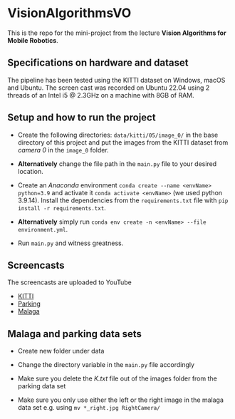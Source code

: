 # VisionAlgorithmsVO
This is the repo for the mini-project from the lecture **Vision Algorithms for Mobile Robotics**.

## Specifications on hardware and dataset
The pipeline has been tested using the KITTI dataset on Windows, macOS and Ubuntu. The screen cast was recorded on Ubuntu 22.04 using 2 threads of an Intel i5 @ 2.3GHz on a machine with 8GB of RAM.

## Setup and how to run the project
- Create the following directories: `data/kitti/05/image_0/` in the base directory of this project and put the images from the KITTI dataset from *camera 0* in the `image_0` folder.
- **Alternatively** change the file path in the `main.py` file to your desired location.  

- Create an *Anaconda* environment `conda create --name <envName> python=3.9` and activate it `conda activate <envName>` (we used python 3.9.14). Install the dependencies from the `requirements.txt` file with `pip install -r requirements.txt`.
- **Alternatively** simply run `conda env create -n <envName> --file environment.yml`.  

- Run `main.py` and witness greatness.

## Screencasts
The screencasts are uploaded to YouTube
- [KITTI](https://youtu.be/LzPxz6JBkss)
- [Parking](https://youtu.be/Y9UnjBag4RE)
- [Malaga](https://youtu.be/ejYT5tZ5rbc)

## Malaga and parking data sets
- Create new folder under data

- Change the directory variable in the `main.py` file accordingly

- Make sure you delete the *K.txt* file out of the images folder from the parking data set

- Make sure you only use either the left or the right image in the malaga data set e.g. using `mv *_right.jpg RightCamera/`